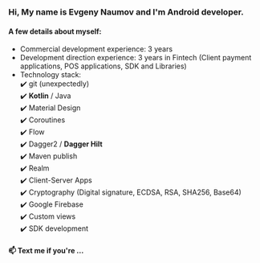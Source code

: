 ### Hi, My name is Evgeny Naumov and I'm Android developer.
#### A few details about myself:
- Commercial development experience: 3 years
- Development direction experience: 3 years in Fintech (Client payment applications, POS applications, SDK and Libraries)
- Technology stack: 
<br />:heavy_check_mark: git (unexpectedly)
<br />:heavy_check_mark: **Kotlin** / Java
<br />:heavy_check_mark: Material Design
<br />:heavy_check_mark: Coroutines
<br />:heavy_check_mark: Flow
<br />:heavy_check_mark: Dagger2 / **Dagger Hilt**
<br />:heavy_check_mark: Maven publish
<br />:heavy_check_mark: Realm
<br />:heavy_check_mark: Client-Server Apps
<br />:heavy_check_mark: Cryptography (Digital signature, ECDSA, RSA, SHA256, Base64)
<br />:heavy_check_mark: Google Firebase
<br />:heavy_check_mark: Custom views
<br />:heavy_check_mark: SDK development


#### 📫 Text me if you're ...
